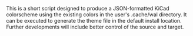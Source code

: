 This is a short script designed to produce a JSON-formatted KiCad colorscheme using the existing colors in the user's .cache/wal directory. It can be executed to generate the theme file in the default install location. Further developments will include better control of the source and target.
